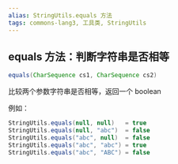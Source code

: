 ```yaml
---
alias: StringUtils.equals 方法
tags: commons-lang3, 工具类, StringUtils
---
```


## equals 方法：判断字符串是否相等

```java
equals(CharSequence cs1, CharSequence cs2)
```

比较两个参数字符串是否相等，返回一个 boolean

例如：

```java
StringUtils.equals(null, null)   = true
StringUtils.equals(null, "abc")  = false
StringUtils.equals("abc", null)  = false
StringUtils.equals("abc", "abc") = true
StringUtils.equals("abc", "ABC") = false
```
